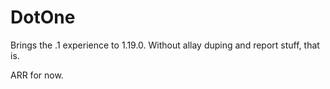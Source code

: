 # DotOne
Brings the .1 experience to 1.19.0. Without allay duping and report stuff, that is.

ARR for now.